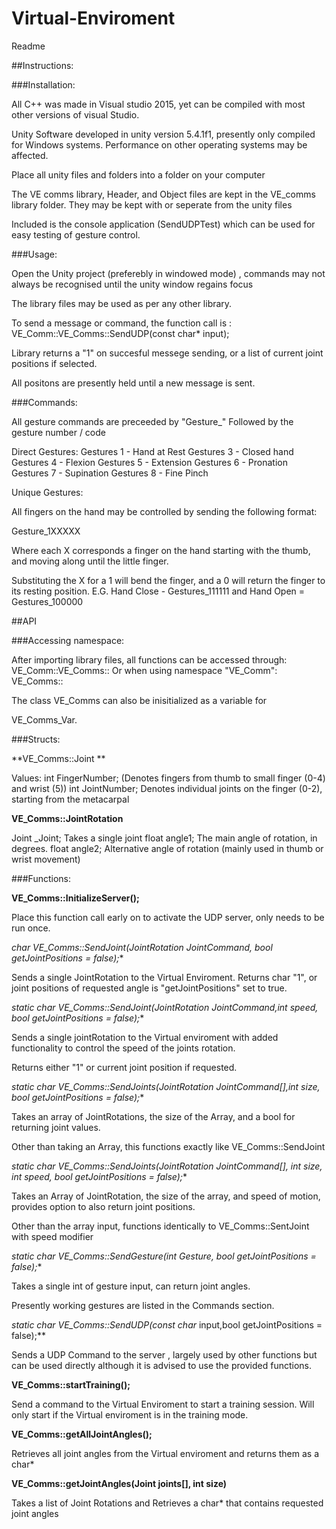 # Virtual-Enviroment
 Readme

##Instructions: 

###Installation:


All C++ was made in Visual studio 2015, yet can be compiled with most other versions of visual Studio. 

Unity Software developed in unity version 5.4.1f1, presently only compiled for Windows systems. Performance on other operating systems may be affected.

Place all unity files and folders into a folder on your computer

The VE comms library, Header, and Object files are kept in the VE_comms library folder. They may be kept with or seperate from the unity files


Included is the console application (SendUDPTest) which can be used for easy testing of gesture control.




###Usage:

Open the Unity project (preferebly in windowed mode) , commands may not always be recognised until the unity window regains focus

The library files may be used as per any other library. 

To send a message or command, the function call is : VE_Comm::VE_Comms::SendUDP(const char* input);

Library returns a "1" on succesful messege sending, or a list of current joint positions if selected. 

All positons are presently held until a new message is sent. 


###Commands:

All gesture commands are preceeded by "Gesture_" Followed by the gesture number / code


Direct Gestures:
Gestures 1 - Hand at Rest 
Gestures 3 - Closed hand 
Gestures 4 - Flexion 
Gestures 5 - Extension
Gestures 6 - Pronation
Gestures 7 - Supination
Gestures 8 - Fine Pinch


Unique Gestures: 

All fingers on the hand may be controlled by sending the following format: 

Gesture_1XXXXX

Where each X corresponds a finger on the hand starting with the thumb, and moving along until the little finger. 

Substituting the X for a 1 will bend the finger, and a 0 will return the finger to its resting position. 
E.G. Hand Close - Gestures_111111 and Hand Open = Gestures_100000 

##API

###Accessing namespace: 


After importing library files, all functions can be accessed through:
VE_Comm::VE_Comms::<function name>
Or when using namespace "VE_Comm":
VE_Comms::<function name>  

The class VE_Comms can also be inisitialized as a variable for 

VE_Comms_Var.<function name>



###Structs:

**VE_Comms::Joint **

Values: 
int FingerNumber; (Denotes fingers from thumb to small finger (0-4) and wrist (5))
int JointNumber;  Denotes individual joints on the finger (0-2), starting from the metacarpal 

**VE_Comms::JointRotation**

Joint _Joint; Takes a single joint
float angle1; The main angle of rotation, in degrees. 
float angle2; Alternative angle of rotation (mainly used in thumb or wrist movement)



###Functions:


**VE_Comms::InitializeServer();**

Place this function call early on to activate the UDP server, only needs to be run once. 


**char*  VE_Comms::SendJoint(JointRotation JointCommand, bool getJointPositions = false);**

Sends a single JointRotation to the Virtual Enviroment. Returns char "1", or joint positions of requested angle is "getJointPositions" set to true. 

**static char*  VE_Comms::SendJoint(JointRotation JointCommand,int speed, bool getJointPositions = false);**

Sends a single jointRotation to the Virtual enviroment with added functionality to control the speed of the joints rotation. 

Returns either "1" or current joint position if requested.



**static char*  VE_Comms::SendJoints(JointRotation JointCommand[],int size, bool getJointPositions = false);**

Takes an array of JointRotations, the size of the Array, and a bool for returning joint values. 

Other than taking an Array, this functions exactly like VE_Comms::SendJoint 


**static char*  VE_Comms::SendJoints(JointRotation JointCommand[], int size, int speed, bool getJointPositions = false);**

Takes an Array of JointRotation, the size of the array, and speed of motion, provides option to also return joint positions. 

Other than the array input, functions identically to VE_Comms::SentJoint with speed modifier



**static char* VE_Comms::SendGesture(int Gesture, bool getJointPositions = false);**

Takes a single int of gesture input, can return joint angles. 

Presently working gestures are listed in the Commands section. 


**static char* VE_Comms::SendUDP(const char* input,bool getJointPositions = false);**


Sends a UDP Command to the server , largely used by other functions but can be used directly although it is advised to use the provided functions. 


**VE_Comms::startTraining();**

Send a command to the Virtual Enviroment to start a training session. Will only start if the Virtual enviroment is in the training mode. 


**VE_Comms::getAllJointAngles();**

Retrieves all joint angles from the Virtual enviroment and returns them as a char*

**VE_Comms::getJointAngles(Joint joints[], int size)**

Takes a list of Joint Rotations and Retrieves a char* that contains requested joint angles